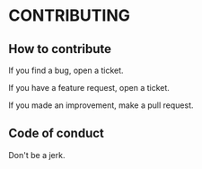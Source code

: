 # CONTRIBUTING

## How to contribute

If you find a bug, open a ticket.

If you have a feature request, open a ticket.

If you made an improvement, make a pull request. 

## Code of conduct

Don't be a jerk.
